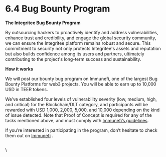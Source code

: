 # 6.4 Bug Bounty Program

**The Integritee Bug Bounty Program**

By outsourcing hackers to proactively identify and address vulnerabilities, enhance trust and credibility, and engage the global security community, we can ensure the Integritee platform remains robust and secure. This commitment to security not only protects Integritee's assets and reputation but also builds confidence among its users and partners, ultimately contributing to the project's long-term success and sustainability.

**How it works**

We will post our bounty bug program on Immunefi, one of the largest Bug Bounty Platforms for web3 projects. You will be able to earn up to 10,000 USD in TEER tokens.

We’ve established four levels of vulnerability severity (low, medium, high, and critical) for the Blockchain/DLT category, and participants will be rewarded with USD 1,000, 2,000, 5,000, and 10,000 depending on the kind of issue detected. Note that Proof of Concept is required for any of the tasks mentioned above, and must comply with [Immunefi’s guidelines](https://immunefisupport.zendesk.com/hc/en-us/articles/9946217628561-Proof-of-Concept-PoC-Guidelines-and-Rules).

If you’re interested in participating in the program, don’t hesitate to check them out on [Immunefi](https://immunefi.com/bug-bounty/integriteenetwork/) .

<figure><img src="blob:https://app.gitbook.com/febdd8c8-9d70-46da-acf1-c932b33b6da8" alt=""><figcaption></figcaption></figure>

\
